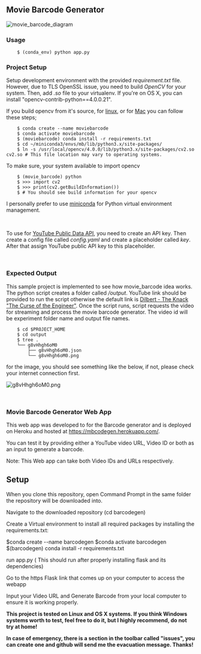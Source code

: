 ## Movie Barcode Generator


![movie_barcode_diagram](https://raw.githubusercontent.com/erolrecep/movie_barcode/master/images/movie_barcode_diagram.png)


### Usage

        $ (conda_env) python app.py
        
### Project Setup

Setup development environment with the provided *requirement.txt* file. However, due to TLS OpenSSL issue, you need to 
build *OpenCV* for your system. Then, add *.so* file to your virtualenv. If you're on OS X, you can install "opencv-contrib-python==4.0.0.21".

If you build opencv from it's source, 
for [linux](https://www.pyimagesearch.com/2018/08/15/how-to-install-opencv-4-on-ubuntu/), 
or for [Mac](https://www.pyimagesearch.com/2018/08/17/install-opencv-4-on-macos/) you can follow these steps;

        $ conda create --name moviebarcode
        $ conda activate moviebarcode
        $ (moviebarcode) conda install -r requirements.txt
        $ cd ~/miniconda3/envs/mb/lib/python3.x/site-packages/
        $ ln -s /usr/local/opencv/4.0.0/lib/python3.x/site-packages/cv2.so cv2.so # This file location may vary to operating systems.

To make sure, your system available to import opencv

        $ (movie_barcode) python
        $ >>> import cv2
        $ >>> print(cv2.getBuildInformation())
        $ # You should see build information for your opencv
        
I personally prefer to use [miniconda](https://conda.io/projects/conda/en/latest/user-guide/install/index.html) for Python virtual environment management.

<br>

To use for [YouTube Public Data API](https://console.cloud.google.com/apis/), you need to create an API key. 
Then create a config file called _config.yaml_ and create a placeholder called _key_. After that assign YouTube public API key to this placeholder.

<br>

### Expected Output

This sample project is implemented to see how movie_barcode idea works. The python script creates a folder called 
*/output*. YouTube link should be provided to run the script otherwise the default link is 
[Dilbert - The Knack "The Curse of the Engineer"](https://www.youtube.com/watch?v=g8vHhgh6oM0). Once the script runs, 
script requests the video for streaming and process the movie barcode generator. The video id will be 
experiment folder name and output file names.


        $ cd $PROJECT_HOME
        $ cd output
        $ tree .
        └── g8vHhgh6oM0
            ├── g8vHhgh6oM0.json
            └── g8vHhgh6oM0.png
            
            
for the image, you should see something like the below, if not, please check your internet connection first.

![g8vHhgh6oM0.png](https://github.com/erolrecep/movie_barcode/blob/master/images/g8vHhgh6oM0.png)

<br>

### Movie Barcode Generator Web App

This web app was developed to for the Barcode generator and is deployed on Heroku and hosted at https://mbcodegen.herokuapp.com/. 

You can test it by providing either a YouTube video URL, Video ID or both as an input to generate a barcode.

Note: This Web app can take both Video IDs and URLs respectively.

 
## Setup

When you clone this repository, open Command Prompt in the same folder the repository will be downloaded into.

Navigate to the downloaded repository (cd barcodegen)

Create a Virtual environment to install all required packages by installing the requirements.txt:

$conda create --name barcodegen
$conda activate barcodegen
$(barcodegen) conda install -r requirements.txt

run app.py ( This should run after properly installing flask and its dependencies)

Go to the https Flask link that comes up on your computer to access the webapp

Input your Video URL and Generate Barcode from your local computer to ensure it is working properly.

 

**This project is tested on Linux and OS X systems. If you think Windows systems worth to test, feel free to do it, but I highly recommend, do not try at home!**


**In case of emergency, there is a section in the toolbar called "issues", you can create one and github will 
send me the evacuation message. Thanks!**
